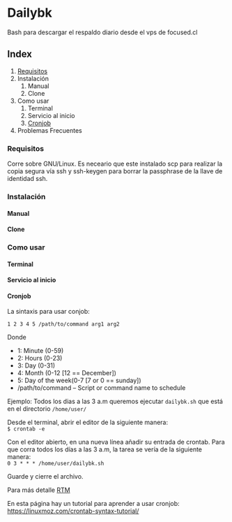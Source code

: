 # Dailybk

Bash para descargar el respaldo diario desde el vps de focused.cl

## Index

1. [Requisitos](#Requisitos)
1. Instalación
   1. Manual
   1. Clone
1. Como usar
   1. Terminal
   1. Servicio al inicio
   1. [Cronjob](#Cronjob)
1. Problemas Frecuentes 

### Requisitos
Corre sobre GNU/Linux. Es neceario que este instalado scp para realizar la copia segura vía ssh y ssh-keygen para borrar la passphrase de la llave de identidad ssh.

### Instalación

#### Manual

#### Clone

### Como usar

#### Terminal
#### Servicio al inicio
#### Cronjob
La sintaxis para usar conjob: 

`1 2 3 4 5 /path/to/command arg1 arg2` 

Donde

* 1: Minute (0-59)
* 2: Hours (0-23)
* 3: Day (0-31)
* 4: Month (0-12 [12 == December])
* 5: Day of the week(0-7 [7 or 0 == sunday])
* /path/to/command – Script or command name to schedule

Ejemplo: Todos los dias a las 3 a.m queremos ejecutar `dailybk.sh` que está en el directorio `/home/user/` 

Desde el terminal, abrir el editor de la siguiente manera:  
`$ crontab -e`

Con el editor abierto, en una nueva línea añadir su entrada de crontab. Para que corra todos los días a las 3 a.m, la tarea se vería de la siguiente manera:   
`0 3 * * * /home/user/dailybk.sh`

Guarde y cierre el archivo.

Para más detalle [RTM](https://pubs.opengroup.org/onlinepubs/9699919799/utilities/crontab.html)

En esta página hay un tutorial para aprender a usar cronjob: https://linuxmoz.com/crontab-syntax-tutorial/


